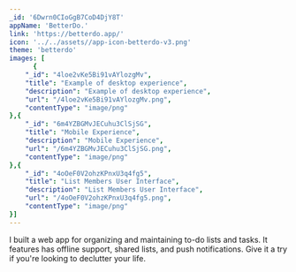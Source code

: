 ```yaml
---
_id: '6Dwrn0CIoGgB7CoD4DjY8T'
appName: 'BetterDo.'
link: 'https://betterdo.app/'
icon: '../../assets//app-icon-betterdo-v3.png'
theme: 'betterdo'
images: [
      {
	"_id": "4loe2vKe5Bi91vAYlozgMv",
	"title": "Example of desktop experience",
	"description": "Example of desktop experience",
	"url": "/4loe2vKe5Bi91vAYlozgMv.png",
	"contentType": "image/png"
},{
	"_id": "6m4YZBGMvJECuhu3ClSjSG",
	"title": "Mobile Experience",
	"description": "Mobile Experience",
	"url": "/6m4YZBGMvJECuhu3ClSjSG.png",
	"contentType": "image/png"
},{
	"_id": "4oOeF0V2ohzKPnxU3q4fg5",
	"title": "List Members User Interface",
	"description": "List Members User Interface",
	"url": "/4oOeF0V2ohzKPnxU3q4fg5.png",
	"contentType": "image/png"
}]
---
```


I built a web app for organizing and maintaining to-do lists and tasks. It features has offline support, shared lists, and push notifications. Give it a try if you're looking to declutter your life.
